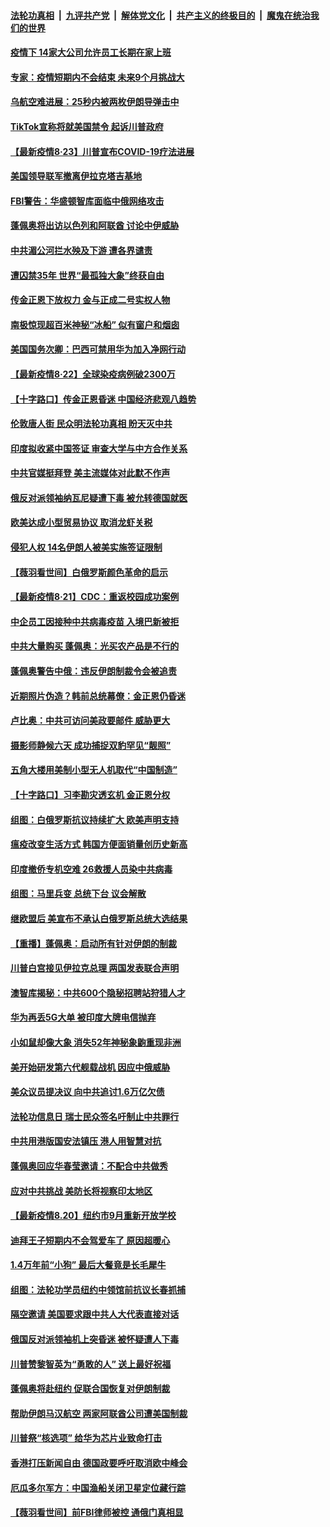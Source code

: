 

####  [法轮功真相](../../../../basic/blob/master/README.md?t=08240831) &nbsp;|&nbsp; [九评共产党](../../../../9ping.md/blob/master/README.md?t=08240831) &nbsp;|&nbsp; [解体党文化](../../../../jtdwh.md/blob/master/README.md?t=08240831)  &nbsp;|&nbsp; [共产主义的终极目的](../../../../gczydzjmd.md/blob/master/README.md?t=08240831) &nbsp;|&nbsp; [魔鬼在统治我们的世界](../../../../mgztzwmdsj.md/blob/master/README.md?t=08240831) 

#### [疫情下 14家大公司允许员工长期在家上班](../pages/nsc418/n12338931.md?t=08240831) 

#### [专家：疫情短期内不会结束 未来9个月挑战大](../pages/nsc418/n12352143.md?t=08240831) 

#### [乌航空难进展：25秒内被两枚伊朗导弹击中](../pages/nsc418/n12352089.md?t=08240831) 

#### [TikTok宣称将就美国禁令 起诉川普政府](../pages/nsc418/n12351752.md?t=08240831) 

#### [【最新疫情8·23】川普宣布COVID-19疗法进展](../pages/nsc418/n12346962.md?t=08240831) 

#### [美国领导联军撤离伊拉克塔吉基地](../pages/nsc418/n12351654.md?t=08240831) 

#### [FBI警告：华盛顿智库面临中俄网络攻击](../pages/nsc418/n12351494.md?t=08240831) 

#### [蓬佩奥将出访以色列和阿联酋 讨论中伊威胁](../pages/nsc418/n12350619.md?t=08240831) 

#### [中共湄公河拦水殃及下游 遭各界谴责](../pages/nsc418/n12350319.md?t=08240831) 

#### [遭囚禁35年 世界“最孤独大象”终获自由](../pages/nsc418/n12350013.md?t=08240831) 

#### [传金正恩下放权力 金与正成二号实权人物](../pages/nsc418/n12350079.md?t=08240831) 

#### [南极惊现超百米神秘“冰船” 似有窗户和烟囱](../pages/nsc418/n12349911.md?t=08240831) 

#### [美国国务次卿：巴西可禁用华为加入净网行动](../pages/nsc418/n12350213.md?t=08240831) 

#### [【最新疫情8·22】全球染疫病例破2300万](../pages/nsc418/n12349445.md?t=08240831) 

#### [【十字路口】传金正恩昏迷 中国经济悲观八趋势](../pages/nsc418/n12349392.md?t=08240831) 

#### [伦敦唐人街 民众明法轮功真相 盼天灭中共](../pages/nsc418/n12347917.md?t=08240831) 

#### [印度拟收紧中国签证 审查大学与中方合作关系](../pages/nsc418/n12349840.md?t=08240831) 

#### [中共官媒挺拜登 美主流媒体对此默不作声](../pages/nsc418/n12349316.md?t=08240831) 

#### [俄反对派领袖纳瓦尼疑遭下毒 被允转德国就医](../pages/nsc418/n12349059.md?t=08240831) 

#### [欧美达成小型贸易协议 取消龙虾关税](../pages/nsc418/n12348848.md?t=08240831) 

#### [侵犯人权 14名伊朗人被美实施签证限制](../pages/nsc418/n12348844.md?t=08240831) 

#### [【薇羽看世间】白俄罗斯颜色革命的启示](../pages/nsc418/n12348564.md?t=08240831) 

#### [【最新疫情8·21】CDC：重返校园成功案例](../pages/nsc418/n12347027.md?t=08240831) 

#### [中企员工因接种中共病毒疫苗 入境巴新被拒](../pages/nsc418/n12348521.md?t=08240831) 

#### [中共大量购买 蓬佩奥：光买农产品是不行的](../pages/nsc418/n12348404.md?t=08240831) 

#### [蓬佩奥警告中俄：违反伊朗制裁令会被追责](../pages/nsc418/n12348204.md?t=08240831) 

#### [近期照片伪造？韩前总统幕僚：金正恩仍昏迷](../pages/nsc418/n12347888.md?t=08240831) 

#### [卢比奥：中共可访问美政要邮件 威胁更大](../pages/nsc418/n12348195.md?t=08240831) 

#### [摄影师静候六天 成功捕捉双豹罕见“靓照”](../pages/nsc418/n12347077.md?t=08240831) 

#### [五角大楼用美制小型无人机取代“中国制造”](../pages/nsc418/n12347938.md?t=08240831) 

#### [【十字路口】习李勘灾透玄机 金正恩分权](../pages/nsc418/n12346968.md?t=08240831) 

#### [组图：白俄罗斯抗议持续扩大 欧美声明支持](../pages/nsc418/n12347703.md?t=08240831) 

#### [瘟疫改变生活方式 韩国方便面销量创历史新高](../pages/nsc418/n12346891.md?t=08240831) 

#### [印度撤侨专机空难 26救援人员染中共病毒](../pages/nsc418/n12346507.md?t=08240831) 

#### [组图：马里兵变 总统下台 议会解散](../pages/nsc418/n12345856.md?t=08240831) 

#### [继欧盟后 美宣布不承认白俄罗斯总统大选结果](../pages/nsc418/n12346331.md?t=08240831) 

#### [【重播】蓬佩奥：启动所有针对伊朗的制裁](../pages/nsc418/n12345633.md?t=08240831) 

#### [川普白宫接见伊拉克总理 两国发表联合声明](../pages/nsc418/n12346312.md?t=08240831) 

#### [澳智库揭秘：中共600个隐秘招聘站狩猎人才](../pages/nsc418/n12346015.md?t=08240831) 

#### [华为再丢5G大单 被印度大牌电信抛弃](../pages/nsc418/n12346067.md?t=08240831) 

#### [小如鼠却像大象 消失52年神秘象鼩重现非洲](../pages/nsc418/n12344903.md?t=08240831) 

#### [美开始研发第六代舰载战机 因应中俄威胁](../pages/nsc418/n12345742.md?t=08240831) 

#### [美众议员提决议 向中共追讨1.6万亿欠债](../pages/nsc418/n12345637.md?t=08240831) 

#### [法轮功信息日 瑞士民众签名吁制止中共罪行](../pages/nsc418/n12343211.md?t=08240831) 

#### [中共用港版国安法镇压 港人用智慧对抗](../pages/nsc418/n12345439.md?t=08240831) 

#### [蓬佩奥回应华春莹邀请：不配合中共做秀](../pages/nsc418/n12345571.md?t=08240831) 

#### [应对中共挑战 美防长将视察印太地区](../pages/nsc418/n12345434.md?t=08240831) 

#### [【最新疫情8.20】纽约市9月重新开放学校](../pages/nsc418/n12344118.md?t=08240831) 

#### [迪拜王子短期内不会驾爱车了 原因超暖心](../pages/nsc418/n12342178.md?t=08240831) 

#### [1.4万年前“小狗” 最后大餐竟是长毛犀牛](../pages/nsc418/n12342013.md?t=08240831) 

#### [组图：法轮功学员纽约中领馆前抗议长春抓捕](../pages/nsc418/n12342571.md?t=08240831) 

#### [隔空邀请 美国要求跟中共人大代表直接对话](../pages/nsc418/n12345010.md?t=08240831) 

#### [俄国反对派领袖机上突昏迷 被怀疑遭人下毒](../pages/nsc418/n12344963.md?t=08240831) 

#### [川普赞黎智英为“勇敢的人” 送上最好祝福](../pages/nsc418/n12344965.md?t=08240831) 

#### [蓬佩奥将赴纽约 促联合国恢复对伊朗制裁](../pages/nsc418/n12344612.md?t=08240831) 

#### [帮助伊朗马汉航空 两家阿联酋公司遭美国制裁](../pages/nsc418/n12344087.md?t=08240831) 

#### [川普祭“核选项” 给华为芯片业致命打击](../pages/nsc418/n12343377.md?t=08240831) 

#### [香港打压新闻自由 德国政要呼吁取消欧中峰会](../pages/nsc418/n12343641.md?t=08240831) 

#### [厄瓜多尔军方：中国渔船关闭卫星定位藏行踪](../pages/nsc418/n12343793.md?t=08240831) 

#### [【薇羽看世间】前FBI律师被控 通俄门真相显](../pages/nsc418/n12343630.md?t=08240831) 

